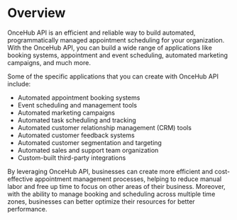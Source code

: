 # Overview

OnceHub API is an efficient and reliable way to build automated, programmatically managed appointment scheduling for your organization. With the OnceHub API, you can build a wide range of applications like booking systems, appointment and event scheduling, automated marketing campaigns, and much more.

Some of the specific applications that you can create with OnceHub API include:

- Automated appointment booking systems
- Event scheduling and management tools
- Automated marketing campaigns
- Automated task scheduling and tracking
- Automated customer relationship management (CRM) tools
- Automated customer feedback systems
- Automated customer segmentation and targeting
- Automated sales and support team organization
- Custom-built third-party integrations

By leveraging OnceHub API, businesses can create more efficient and cost-effective appointment management processes, helping to reduce manual labor and free up time to focus on other areas of their business. Moreover, with the ability to manage booking and scheduling across multiple time zones, businesses can better optimize their resources for better performance.
